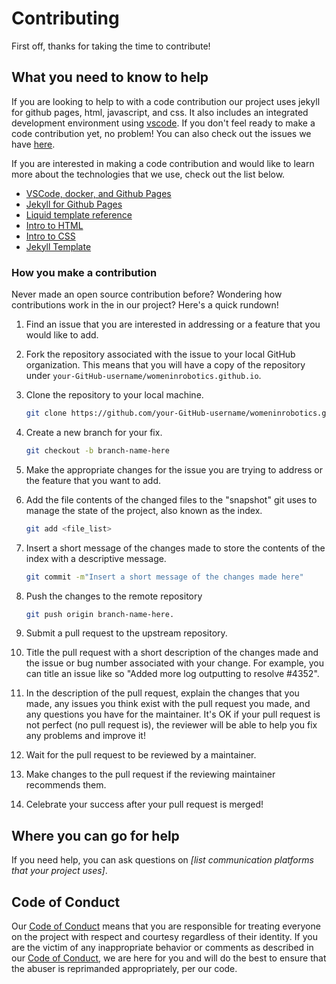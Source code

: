 # Contributing

First off, thanks for taking the time to contribute!

## What you need to know to help

If you are looking to help to with a code contribution our project uses jekyll for github pages, html, javascript, and css.  It also includes an integrated development environment using [vscode](https://code.visualstudio.com/). If you don't feel ready to make a code contribution yet, no problem! You can also check out the issues we have [here](https://github.com/womeninrobotics/womeninrobotics.github.io/issues).

If you are interested in making a code contribution and would like to learn more about the technologies that we use, check out the list below.

* [VSCode, docker, and Github Pages](https://www.allisonthackston.com/articles/vscode_docker_github_pages.html)
* [Jekyll for Github Pages](https://jekyllrb.com/docs/github-pages/)
* [Liquid template reference](https://shopify.github.io/liquid/basics/introduction/)
* [Intro to HTML](https://www.w3schools.com/html/html_intro.asp)
* [Intro to CSS](https://www.w3schools.com/css/default.asp)
* [Jekyll Template](https://heliumjk.github.io/)

### How you make a contribution

Never made an open source contribution before? Wondering how contributions work in the in our project? Here's a quick rundown!

1. Find an issue that you are interested in addressing or a feature that you would like to add.

2. Fork the repository associated with the issue to your local GitHub organization. This means that you will have a copy of the repository under `your-GitHub-username/womeninrobotics.github.io`.

3. Clone the repository to your local machine.

    ```bash
    git clone https://github.com/your-GitHub-username/womeninrobotics.github.io.git
    ```

4. Create a new branch for your fix.

    ```bash
    git checkout -b branch-name-here
    ```

5. Make the appropriate changes for the issue you are trying to address or the feature that you want to add.

6. Add the file contents of the changed files to the "snapshot" git uses to manage the state of the project, also known as the index.

    ```bash
    git add <file_list>
    ```

7. Insert a short message of the changes made to store the contents of the index with a descriptive message.

    ```bash
    git commit -m"Insert a short message of the changes made here"
    ```

8. Push the changes to the remote repository

    ```bash
    git push origin branch-name-here.
    ```

9. Submit a pull request to the upstream repository.

10. Title the pull request with a short description of the changes made and the issue or bug number associated with your change. For example, you can title an issue like so "Added more log outputting to resolve #4352".

11. In the description of the pull request, explain the changes that you made, any issues you think exist with the pull request you made, and any questions you have for the maintainer. It's OK if your pull request is not perfect (no pull request is), the reviewer will be able to help you fix any problems and improve it!

12. Wait for the pull request to be reviewed by a maintainer.

13. Make changes to the pull request if the reviewing maintainer recommends them.

14. Celebrate your success after your pull request is merged!

## Where you can go for help

If you need help, you can ask questions on _[list communication platforms that your project uses]_.

## Code of Conduct

Our [Code of Conduct](CODE_OF_CONDUCT.md) means that you are responsible for treating everyone on the project with respect and courtesy regardless of their identity. If you are the victim of any inappropriate behavior or comments as described in our [Code of Conduct](CODE_OF_CONDUCT.md), we are here for you and will do the best to ensure that the abuser is reprimanded appropriately, per our code.
